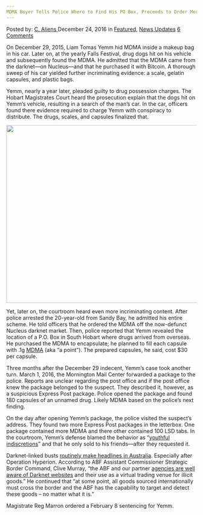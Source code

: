 ```yaml
---
MDMA Buyer Tells Police Where to Find His PO Box, Proceeds to Order More MDMA
---
```

<article class="post-listing post-17123 post type-post status-publish format-standard has-post-thumbnail hentry category-deepdot-news category-news-updates tag-box tag-buyer tag-find tag-mdma tag-order tag-po tag-police tag-proceeds tag-tells">
    <div class="post-inner">
    <p class="post-meta">
    <span>Posted by: <a href="https://www.deepdotweb.com/author/caliens/" title="">C. Aliens </a></span>
    <span>December 24, 2016</span>
    <span>in <a href="https://www.deepdotweb.com/category/deepdot-news/" rel="category tag">Featured</a>, <a href="https://www.deepdotweb.com/category/news-updates/" rel="category tag">News Updates</a></span>
    <span><a href="https://www.deepdotweb.com/2016/12/24/mdma-buyer-tells-police-find-po-box-proceeds-order-mdma/#comments">6 Comments</a></span>
    </p>
    <div class="clear"></div>
    <div class="entry">
    <p>On December 29, 2015, Liam Tomas Yemm hid MDMA inside a makeup bag in his car. Later on, at the yearly Falls Festival, drug dogs hit on his vehicle and subsequently found the MDMA. He admitted that the MDMA came from the darknet—on Nucleus—and that he purchased it with Bitcoin. A thorough sweep of his car yielded further incriminating evidence: a scale, gelatin capsules, and plastic bags.</p>
    <p>Yemm, nearly a year later, pleaded guilty to drug possession charges. The Hobart Magistrates Court heard the prosecution explain that the dogs hit on Yemm’s vehicle, resulting in a search of the man’s car. In the car, officers found there evidence required to charge Yemm with conspiracy to distribute. The drugs, scales, and capsules finalized that.</p>
    <p><img class="wp-image-17128 aligncenter" src="https://www.deepdotweb.com/wp-content/uploads/2016/12/word-image-28.jpeg" width="706" height="471" srcset="https://www.deepdotweb.com/wp-content/uploads/2016/12/word-image-28.jpeg 940w, https://www.deepdotweb.com/wp-content/uploads/2016/12/word-image-28-300x200.jpeg 300w" sizes="(max-width: 706px) 100vw, 706px"/></p>
    <p>Yet, later on, the courtroom heard even more incriminating content. After police arrested the 20-year-old from Sandy Bay, he admitted his entire scheme. He told officers that he ordered the MDMA off the now-defunct Nucleus darknet market. Then, police reported that Yemm revealed the location of a P.O. Box in South Hobart where drugs arrived from overseas. He purchased the MDMA to encapsulate; he planned to fill each capsule with .1g <a href="https://www.deepdotweb.com/2015/07/23/mdma-culture-use-and-the-future/">MDMA</a> (aka “a point”). The prepared capsules, he said, cost $30 per capsule.</p>
    <p>Three months after the December 29 indecent, Yemm’s case took another turn. March 1, 2016, the Mornington Mail Center forwarded a package to the police. Reports are unclear regarding the post office and if the post office knew the package belonged to the suspect. They described it, however, as a suspicious Express Post package. Police opened the package and found 180 capsules of an unnamed drug. Likely MDMA based on the police&#8217;s next finding.</p>
    <p>On the day after opening Yemm’s package, the police visited the suspect&#8217;s address. They found two more Express Post packages in the letterbox. One package contained more MDMA and there other contained 100 LSD tabs. In the courtroom, Yemm’s defense blamed the behavior as “<a href="http://www.themercury.com.au/news/scales-of-justice/liam-tomas-yemm-pleads-guilty-to-drug-charges-after-sniffer-dogs-thwart-falls-festival-ecstasy-plot/news-story/217a05481541b8101a7237210b976f1b">youthful indiscretions</a>” and that he only sold to his friends—after they requested it.</p>
    <p>Darknet-linked busts <a href="https://www.deepdotweb.com/?s=Australia+">routinely make headlines in Australia</a>. Especially after Operation Hyperion. According to ABF Assistant Commissioner Strategic Border Command, Clive Murray, “the ABF and our partner <a href="https://www.deepdotweb.com/2016/11/11/australia-arrests-four-global-darknet-investigation/">agencies are well aware of Darknet websites</a> and their use as a virtual trading venue for illicit goods.” He continued that “at some point, all goods sourced internationally must cross the border and the ABF has the capability to target and detect these goods – no matter what it is.”</p>
    <p>Magistrate Reg Marron ordered a February 8 sentencing for Yemm.</p>
    </div>
    <span style="display:none"><a href="https://www.deepdotweb.com/tag/box/" rel="tag">box</a> <a href="https://www.deepdotweb.com/tag/buyer/" rel="tag">buyer</a> <a href="https://www.deepdotweb.com/tag/find/" rel="tag">find</a> <a href="https://www.deepdotweb.com/tag/mdma/" rel="tag">mdma</a> <a href="https://www.deepdotweb.com/tag/order/" rel="tag">order</a> <a href="https://www.deepdotweb.com/tag/po/" rel="tag">po</a> <a href="https://www.deepdotweb.com/tag/police/" rel="tag">police</a> <a href="https://www.deepdotweb.com/tag/proceeds/" rel="tag">proceeds</a> <a href="https://www.deepdotweb.com/tag/tells/" rel="tag">tells</a></span> <span style="display:none" class="updated">2016-12-24</span>
    <div style="display:none" class="vcard author" itemprop="author" itemscope itemtype="http://schema.org/Person"><strong class="fn" itemprop="name"><a href="https://www.deepdotweb.com/author/caliens/" title="Posts by C. Aliens" rel="author">C. Aliens</a></strong></div>
    </div>
</article>

